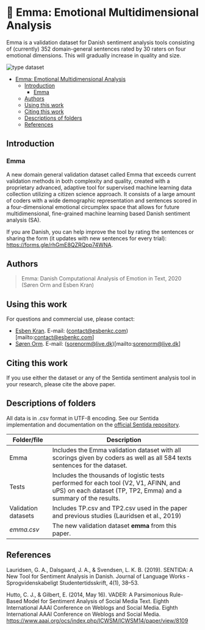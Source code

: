 # 🧬 Emma: Emotional Multidimensional Analysis

Emma is a validation dataset for Danish sentiment analysis tools consisting of (currently) 352 domain-general sentences rated by 30 raters on four emotional dimensions. This will gradually increase in quality and size.

![type dataset](https://img.shields.io/badge/type-dataset-blue)

- [Emma: Emotional Multidimensional Analysis](#emma-emotional-multidimensional-analysis)
  - [Introduction](#introduction)
    - [Emma](#emma)
  - [Authors](#authors)
  - [Using this work](#using-this-work)
  - [Citing this work](#citing-this-work)
  - [Descriptions of folders](#descriptions-of-folders)
  - [References](#references)

## Introduction

### Emma

A new domain general validation dataset called Emma that exceeds current validation methods in both complexity and quality, created with a proprietary advanced, adaptive tool for supervised machine learning data collection utilizing a citizen science approach. It consists of a large amount of coders with a wide demographic representation and sentences scored in a four-dimensional emotional circumplex space that allows for future multidimensional, fine-grained machine learning based Danish sentiment analysis (SA).

If you are Danish, you can help improve the tool by rating the sentences or sharing the form (it updates with new sentences for every trial): https://forms.gle/rhGmE8QZRQpp74WNA.

## Authors

> Emma: Danish Computational Analysis of Emotion in Text, 2020
> (Søren Orm and Esben Kran)

## Using this work

For questions and commercial use, please contact:

- [Esben Kran](https://github.com/esbenkc). E-mail: (contact@esbenkc.com)[mailto:contact@esbenkc.com]
- [Søren Orm](https://github.com/sorenorm). E-mail: (sorenorm@live.dk)[mailto:sorenorm@live.dk]

## Citing this work

If you use either the dataset or any of the Sentida sentiment analysis tool in your research, please cite the above paper.

## Descriptions of folders

All data is in .csv format in UTF-8 encoding. See our Sentida implementation and documentation on the [official Sentida repository](https://github.com/guscode/sentida).

| Folder/file         | Description                                                                                                                                             |
| ------------------- | ------------------------------------------------------------------------------------------------------------------------------------------------------- |
| Emma                | Includes the Emma validation dataset with all scorings given by coders as well as all 584 texts sentences for the dataset.                              |
| Tests               | Includes the thousands of logistic tests performed for each tool (V2, V1, AFINN, and uPS) on each dataset (TP, TP2, Emma) and a summary of the results. |
| Validation datasets | Includes TP.csv and TP2.csv used in the paper and previous studies (Lauridsen et al., 2019)                                                             |
| *emma.csv*	      | The new validation dataset **emma** from this paper.													|


## References

Lauridsen, G. A., Dalsgaard, J. A., & Svendsen, L. K. B. (2019). SENTIDA: A New Tool for Sentiment Analysis in Danish. Journal of Language Works - Sprogvidenskabeligt Studentertidsskrift, 4(1), 38–53.

Hutto, C. J., & Gilbert, E. (2014, May 16). VADER: A Parsimonious Rule-Based Model for Sentiment Analysis of Social Media Text. Eighth International AAAI Conference on Weblogs and Social Media. Eighth International AAAI Conference on Weblogs and Social Media. https://www.aaai.org/ocs/index.php/ICWSM/ICWSM14/paper/view/8109

